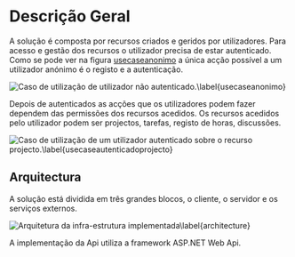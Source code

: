Descrição Geral
=

A solução é composta por recursos criados e geridos por utilizadores.
Para acesso e gestão dos recursos o utilizador precisa de estar autenticado. 
Como se pode ver na figura [usecaseanonimo](#) a única acção possível a um utilizador anónimo é o registo e a autenticação.

![Caso de utilização de utilizador não autenticado.\label{usecaseanonimo}](http://www.lucidchart.com/publicSegments/view/4fd71023-3b68-497b-b199-60a50a443549/image.png)

Depois de autenticados as acções que os utilizadores podem fazer dependem das permissões dos recursos acedidos. Os recursos acedidos pelo utilizador podem ser projectos, tarefas, registo de horas, discussões.

![Caso de utilização de um utilizador autenticado sobre o recurso projecto.\label{usecaseautenticadoprojecto}](http://www.lucidchart.com/publicSegments/view/4fd713d7-a21c-42a8-a3f5-6a740adcb320/image.png)

Arquitectura
-

A solução está dividida em três grandes blocos, o cliente, o servidor e os serviços externos.

![Arquitetura da infra-estrutura implementada\label{architecture}](https://dl.dropbox.com/s/mr7yybyzbm6umu3/architecture.png)

A implementação da Api utiliza a framework ASP.NET Web Api. 